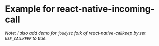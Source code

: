 # Example for react-native-incoming-call

*Note: I also add demo for `jpudysz` fork of react-native-callkeep by set `USE_CALLKEEP` to true.*

